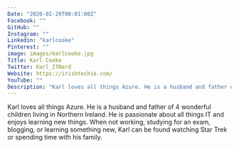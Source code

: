 ```yaml
---
Date: "2020-02-29T00:01:00Z"
Facebook: ""
GitHub: ""
Instagram: ""
Linkedin: "karlcooke"
Pinterest: ""
image: images/karlcooke.jpg
Title: Karl Cooke
Twitter: Karl_ITNerd
Website: https://irishtechie.com/
YouTube: ""
Description: "Karl loves all things Azure. He is a husband and father of 4 wonderful children living in Northern Ireland. He is passionate about all things IT and enjoys learning new things. When not working, studying for an exam, blogging, or learning something new, Karl can be found watching Star Trek or spending time with his family."
---
```

Karl loves all things Azure. He is a husband and father of 4 wonderful children living in Northern Ireland. He is passionate about all things IT and enjoys learning new things. When not working, studying for an exam, blogging, or learning something new, Karl can be found watching Star Trek or spending time with his family.